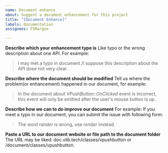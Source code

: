 ```yaml
---
name: Document enhance
about: Suggest a document enhancement for this project
title: "[Document Enhance]"
labels: documentation
assignees: FSMargoo

---
```


**Describe which your enhancement type is**
Like typo or the wrong description about one API. For example:
> I may met a typo in document./I suppose this description about the API dose not very clear.

**Describe where the document should be modified**
Tell us where the problem(or enhancement) happened in our document, for example:
> In the document about *VPushButton::OnClicked* event is incorrect, this event will only be emitted after the user's mouse button is up.

**Describe how we can to do improve our document**
For example: If you meet a typo in our document, you can submit the issue with following form:

> The word *rander* is wrong, use *render* instead.

**Paste a URL to our document website or file path to the document folder**
The URL may be liked: doc.vlib.tech/classes/vpushbutton or /document/classes/vpushbutton.